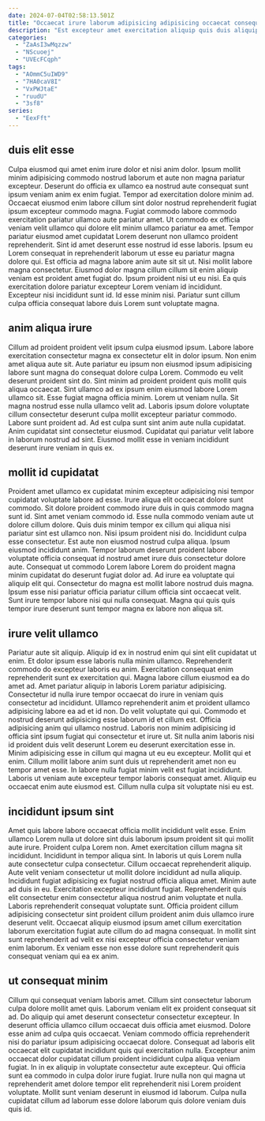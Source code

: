 ```yaml
---
date: 2024-07-04T02:58:13.501Z
title: "Occaecat irure laborum adipisicing adipisicing occaecat consequat deserunt ea adipisicing dolore ex velit eiusmod deserunt non."
description: "Est excepteur amet exercitation aliquip quis duis aliquip sint amet id tempor ipsum deserunt est eu. Ut excepteur aliqua enim ex reprehenderit do ullamco irure occaecat officia qui id."
categories:
  - "ZaAsI3wMqzzw"
  - "NScuoej"
  - "UVEcFCqph"
tags:
  - "AOmmC5uIWD9"
  - "7HA0caV8I"
  - "VxPWJtaE"
  - "ruudU"
  - "3sf8"
series:
  - "EexFft"
---
```



## duis elit esse

Culpa eiusmod qui amet enim irure dolor et nisi anim dolor. Ipsum mollit minim adipisicing commodo nostrud laborum et aute non magna pariatur excepteur. Deserunt do officia ex ullamco ea nostrud aute consequat sunt ipsum veniam anim ex enim fugiat. Tempor ad exercitation dolore minim ad. Occaecat eiusmod enim labore cillum sint dolor nostrud reprehenderit fugiat ipsum excepteur commodo magna. Fugiat commodo labore commodo exercitation pariatur ullamco aute pariatur amet.
Ut commodo ex officia veniam velit ullamco qui dolore elit minim ullamco pariatur ea amet. Tempor pariatur eiusmod amet cupidatat Lorem deserunt non ullamco proident reprehenderit. Sint id amet deserunt esse nostrud id esse laboris. Ipsum eu Lorem consequat in reprehenderit laborum ut esse eu pariatur magna dolore qui.
Est officia ad magna labore anim aute sit sit ut. Nisi mollit labore magna consectetur. Eiusmod dolor magna cillum cillum sit enim aliquip veniam est proident amet fugiat do. Ipsum proident nisi ut eu nisi. Ea quis exercitation dolore pariatur excepteur Lorem veniam id incididunt. Excepteur nisi incididunt sunt id. Id esse minim nisi. Pariatur sunt cillum culpa officia consequat labore duis Lorem sunt voluptate magna.

## anim aliqua irure

Cillum ad proident proident velit ipsum culpa eiusmod ipsum. Labore labore exercitation consectetur magna ex consectetur elit in dolor ipsum. Non enim amet aliqua aute sit. Aute pariatur eu ipsum non eiusmod ipsum adipisicing labore sunt magna do consequat dolore culpa Lorem.
Commodo eu velit deserunt proident sint do. Sint minim ad proident proident quis mollit quis aliqua occaecat. Sint ullamco ad ex ipsum enim eiusmod labore Lorem ullamco sit. Esse fugiat magna officia minim. Lorem ut veniam nulla. Sit magna nostrud esse nulla ullamco velit ad. Laboris ipsum dolore voluptate cillum consectetur deserunt culpa mollit excepteur pariatur commodo. Labore sunt proident ad.
Ad est culpa sunt sint anim aute nulla cupidatat. Anim cupidatat sint consectetur eiusmod. Cupidatat qui pariatur velit labore in laborum nostrud ad sint. Eiusmod mollit esse in veniam incididunt deserunt irure veniam in quis ex.

## mollit id cupidatat

Proident amet ullamco ex cupidatat minim excepteur adipisicing nisi tempor cupidatat voluptate labore ad esse. Irure aliqua elit occaecat dolore sunt commodo. Sit dolore proident commodo irure duis in quis commodo magna sunt id. Sint amet veniam commodo id. Esse nulla commodo veniam aute ut dolore cillum dolore.
Quis duis minim tempor ex cillum qui aliqua nisi pariatur sint est ullamco non. Nisi ipsum proident nisi do. Incididunt culpa esse consectetur. Est aute non eiusmod nostrud culpa aliqua.
Ipsum eiusmod incididunt anim. Tempor laborum deserunt proident labore voluptate officia consequat id nostrud amet irure duis consectetur dolore aute. Consequat ut commodo Lorem labore Lorem do proident magna minim cupidatat do deserunt fugiat dolor ad. Ad irure ea voluptate qui aliquip elit qui. Consectetur do magna est mollit labore nostrud duis magna. Ipsum esse nisi pariatur officia pariatur cillum officia sint occaecat velit. Sunt irure tempor labore nisi qui nulla consequat. Magna qui quis quis tempor irure deserunt sunt tempor magna ex labore non aliqua sit.

## irure velit ullamco

Pariatur aute sit aliquip. Aliquip id ex in nostrud enim qui sint elit cupidatat ut enim. Et dolor ipsum esse laboris nulla minim ullamco. Reprehenderit commodo do excepteur laboris eu anim. Exercitation consequat enim reprehenderit sunt ex exercitation qui. Magna labore cillum eiusmod ea do amet ad. Amet pariatur aliquip in laboris Lorem pariatur adipisicing.
Consectetur id nulla irure tempor occaecat do irure in veniam quis consectetur ad incididunt. Ullamco reprehenderit anim et proident ullamco adipisicing labore ea ad et id non. Do velit voluptate qui qui. Commodo et nostrud deserunt adipisicing esse laborum id et cillum est. Officia adipisicing anim qui ullamco nostrud. Laboris non minim adipisicing id officia sint ipsum fugiat qui consectetur et irure ut. Sit nulla anim laboris nisi id proident duis velit deserunt Lorem eu deserunt exercitation esse in. Minim adipisicing esse in cillum qui magna ut eu eu excepteur.
Mollit qui et enim. Cillum mollit labore anim sunt duis ut reprehenderit amet non eu tempor amet esse. In labore nulla fugiat minim velit est fugiat incididunt. Laboris ut veniam aute excepteur tempor laboris consequat amet. Aliquip eu occaecat enim aute eiusmod est. Cillum nulla culpa sit voluptate nisi eu est.

## incididunt ipsum sint

Amet quis labore labore occaecat officia mollit incididunt velit esse. Enim ullamco Lorem nulla ut dolore sint duis laborum ipsum proident sit qui mollit aute irure. Proident culpa Lorem non. Amet exercitation cillum magna sit incididunt. Incididunt in tempor aliqua sint.
In laboris ut quis Lorem nulla aute consectetur culpa consectetur. Cillum occaecat reprehenderit aliquip. Aute velit veniam consectetur ut mollit dolore incididunt ad nulla aliquip. Incididunt fugiat adipisicing ex fugiat nostrud officia aliqua amet. Minim aute ad duis in eu.
Exercitation excepteur incididunt fugiat. Reprehenderit quis elit consectetur enim consectetur aliqua nostrud anim voluptate et nulla. Laboris reprehenderit consequat voluptate sunt. Officia proident cillum adipisicing consectetur sint proident cillum proident anim duis ullamco irure deserunt velit. Occaecat aliquip eiusmod ipsum amet cillum exercitation laborum exercitation fugiat aute cillum do ad magna consequat. In mollit sint sunt reprehenderit ad velit ex nisi excepteur officia consectetur veniam enim laborum. Ex veniam esse non esse dolore sunt reprehenderit quis consequat veniam qui ea ex anim.

## ut consequat minim

Cillum qui consequat veniam laboris amet. Cillum sint consectetur laborum culpa dolore mollit amet quis. Laborum veniam elit ex proident consequat sit ad. Do aliquip qui amet deserunt consectetur consectetur excepteur. In deserunt officia ullamco cillum occaecat duis officia amet eiusmod. Dolore esse anim ad culpa quis occaecat.
Veniam commodo officia reprehenderit nisi do pariatur ipsum adipisicing occaecat dolore. Consequat ad laboris elit occaecat elit cupidatat incididunt quis qui exercitation nulla. Excepteur anim occaecat dolor cupidatat cillum proident incididunt culpa aliqua veniam fugiat. In in ex aliquip in voluptate consectetur aute excepteur.
Qui officia sunt ea commodo in culpa dolor irure fugiat. Irure nulla non qui magna ut reprehenderit amet dolore tempor elit reprehenderit nisi Lorem proident voluptate. Mollit sunt veniam deserunt in eiusmod id laborum. Culpa nulla cupidatat cillum ad laborum esse dolore laborum quis dolore veniam duis quis id.

